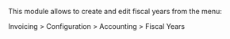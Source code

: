 This module allows to create and edit fiscal years from the menu:

Invoicing \> Configuration \> Accounting \> Fiscal Years

